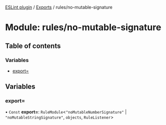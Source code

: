 [ESLint plugin](../index.md) / [Exports](../modules.md) / rules/no-mutable-signature

# Module: rules/no-mutable-signature

## Table of contents

### Variables

- [export&#x3D;](rules_no_mutable_signature.md#export&#x3D;)

## Variables

### export&#x3D;

• `Const` **export=**: `RuleModule`<``"noMutableNumberSignature"`` \| ``"noMutableStringSignature"``, `objects`, `RuleListener`\>
